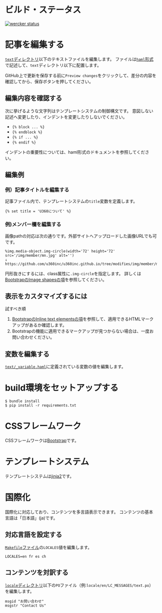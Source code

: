 # ビルド・ステータス

[![wercker status](https://app.wercker.com/status/00ffe257f8c2394ab05e38070a7cf502/m/modifies "wercker status")](https://app.wercker.com/project/bykey/00ffe257f8c2394ab05e38070a7cf502)

# 記事を編集する

[`text`ディレクトリ](https://github.com/u360inc/u360inc.github.io/tree/modifies/text)以下のテキストファイルを編集します。
ファイルは[`haml`形式](http://haml.info/)で記述して、`text`ディレクトリ以下に配置します。

GitHub上で更新を保存する前に`Preview changes`をクリックして、差分の内容を確認してから、保存ボタンを押してください。

## 編集内容を確認する

次に挙げるような文字列はテンプレートシステムの制御構文です。
意図しない記述へ変更したり、インデントを変更したりしないでください。

- `{% block ... %}`
- `{% endblock %}`
- `{% if ... %}`
- `{% endif %}`

インデントの重要性については、haml形式のドキュメントを参照してください。

## 編集例

### 例）記事タイトルを編集する

記事ファイル内で、テンプレートシステムの`title`変数を定義します。

    {% set title = 'U360について' %}

### 例)メンバー欄を編集する

画像pathの対応は次の通りです。外部サイトへアップロードした画像URLでも可です。

    %img.media-object.img-circle(width='72' height='72' src='/img/member/mn.jpg' alt='')
    ↓
    https://github.com/u360inc/u360inc.github.io/tree/modifies/img/member/mn.jpg

円形抜きにするには、class属性に`.img-circle`を指定します。
詳しくは[BootstrapのImage shapesの項](http://getbootstrap.com/css/#images-shapes)を参照してください。

## 表示をカスタマイズするには

試すべき順

1. [BootstrapのInline text elementsの項](http://getbootstrap.com/css/#type-inline-text)を参照して、適用できるHTMLマークアップがあるか確認します。
2. Bootstrapの機能に適用できるマークアップが見つからない場合は、一度お問い合わせください。

## 変数を編集する

[`text/_variable.haml`](https://github.com/u360inc/u360inc.github.io/blob/modifies/text/_variable.haml)に定義されている変数の値を編集します。

# build環境をセットアップする

    $ bundle install
    $ pip install -r requirements.txt

# CSSフレームワーク

CSSフレームワークは[Bootstrap](http://getbootstrap.com/)です。

# テンプレートシステム

テンプレートシステムは[jinja2](http://jinja.pocoo.org/)です。

# 国際化

国際化に対応しており、コンテンツを多言語表示できます。
コンテンツの基本言語は「日本語」(ja)です。

## 対応言語を設定する

[`Makefile`ファイル](https://github.com/u360inc/u360inc.github.io/tree/modifies/Makefile)の`LOCALES`値を編集します。

    LOCALES=en fr es ch


## コンテンツを対訳する

[`locale`ディレクトリ](https://github.com/u360inc/u360inc.github.io/tree/modifies/locale)以下の`PO`ファイル（例:`locale/en/LC_MESSAGES/text.po`）を編集します。

    msgid "お問い合わせ"
    msgstr "Contact Us"
